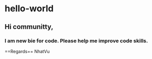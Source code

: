 # hello-world
## Hi communitty,
### I am new bie for code. Please help me improve code skills.
==Regards==
NhatVu
